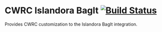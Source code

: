 # CWRC Islandora BagIt [![Build Status](https://travis-ci.org/cwrc/cwrc_islandora_bagit.svg?branch=master)](https://travis-ci.org/cwrc/cwrc_islandora_bagit)

Provides CWRC customization to the Islandora BagIt integration.
